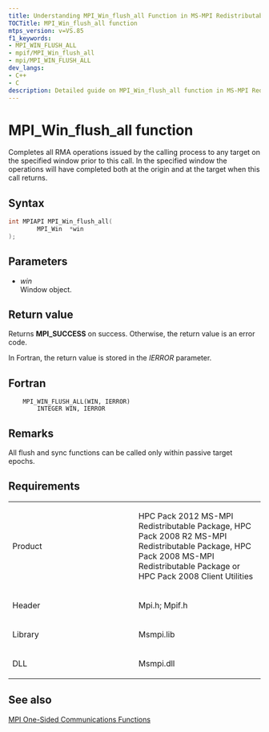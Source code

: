 ```yaml
---
title: Understanding MPI_Win_flush_all Function in MS-MPI Redistributable
TOCTitle: MPI_Win_flush_all function
mtps_version: v=VS.85
f1_keywords:
- MPI_WIN_FLUSH_ALL
- mpif/MPI_Win_flush_all
- mpi/MPI_WIN_FLUSH_ALL
dev_langs:
- C++
- C
description: Detailed guide on MPI_Win_flush_all function in MS-MPI Redistributable Package. Learn about its syntax, parameters, return value, and usage in Fortran.
---
```


# MPI\_Win\_flush\_all function

Completes all RMA operations issued by the calling process to any target on the specified window prior to this call. In the specified window the operations will have completed both at the origin and at the target when this call returns.

## Syntax

``` c++
int MPIAPI MPI_Win_flush_all(
        MPI_Win  *win
);
```

## Parameters

  - *win*  
    Window object.

## Return value

Returns **MPI\_SUCCESS** on success. Otherwise, the return value is an error code.

In Fortran, the return value is stored in the *IERROR* parameter.

## Fortran

``` FORTRAN
    MPI_WIN_FLUSH_ALL(WIN, IERROR)
        INTEGER WIN, IERROR
```

## Remarks

All flush and sync functions can be called only within passive target epochs.

## Requirements

<table>
<colgroup>
<col style="width: 50%" />
<col style="width: 50%" />
</colgroup>
<tbody>
<tr class="odd">
<td><p>Product</p></td>
<td><p>HPC Pack 2012 MS-MPI Redistributable Package, HPC Pack 2008 R2 MS-MPI Redistributable Package, HPC Pack 2008 MS-MPI Redistributable Package or HPC Pack 2008 Client Utilities</p></td>
</tr>
<tr class="even">
<td><p>Header</p></td>
<td>Mpi.h;
Mpif.h</td>
</tr>
<tr class="odd">
<td><p>Library</p></td>
<td>Msmpi.lib</td>
</tr>
<tr class="even">
<td><p>DLL</p></td>
<td>Msmpi.dll</td>
</tr>
</tbody>
</table>


## See also

[MPI One-Sided Communications Functions](mpi-one-sided-communications-functions.md)


